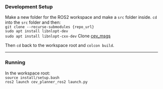 ### Development Setup

Make a new folder for the ROS2 workspace
and make a `src` folder inside. `cd` into the
`src` folder and then:  
`git clone --recurse-submodules {repo_url}`  
`sudo apt install libnlopt-dev`  
`sudo apt install libnlopt-cxx-dev`
Clone [cev_msgs](https://github.com/cornellev/cev_msgs)
    
Then `cd` back to the workspace root and `colcon build`.

---
### Running
In the workspace root:  
`source install/setup.bash`  
`ros2 launch cev_planner_ros2 launch.py`